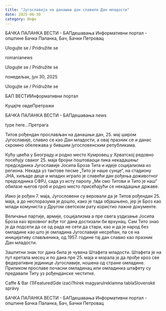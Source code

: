 ```yaml
---
title: "Југославија на данашњи дан славила Дан младости"
date: 2025-06-30
category: Инфо
---
```


БАЧКА ПАЛАНКА ВЕСТИ - БАПдешавања Информативни портал - општине Бачка Паланка, Бач, Бачки Петровац

Ulogujte se / Pridružite se

romanianews

Ulogujte se / Pridružite se

понедељак, јун 30, 2025

Ulogujte se / Pridružite se

БАП ВЕСТИИнформативни портал

Куцајте овдеПретражи

БАЧКА ПАЛАНКА ВЕСТИ - БАПдешавања news

type here...Претрага

Титов рођендан прослављан на данашњи дан, 25. мај широм Југославије, славио се као Дан младости, а овај празник се и данас скромно обележава у бившим југословенским републикама.

Кућу цвећа у Београду и родно место Кумровец у Хрватској редовно посећују сваког 25. маја бројни поштоваоци лика некадашењг председника Југославије Јосипа Броза Тита и идеје социјализма из региона.
Некада уз тактове песме „Тито је наше сунце“, на стадиону ЈНА, хиљаде деце и младих играло је славећи дан рођења доживотног председника СФРЈ, сада уз исту паролу „Ми смо Титови и Тито је наш“ обилазе његов гроб и родно место присећајући се некадашње државе.


Иако је рођен 7. маја, Југословени су веровали да је Титов рођендан 25. маја, а до неспоразума је дошло, како је тада објашњено, јер је Броз као млади комуниста у Другом светском рату користио лажне документе.


Величање партије, армије, социјализма а пре свега уздизање Јосипа Броза као врховног вође тог дана достизали би врхунац.
Сам Тито знао је да подсети да се од рада не сети да стари, као и да је народ без омладине као што је омладина Југославије несрећан, па се на иницијативу слављеника, од 1957. године тај дан славио као празник Дан младости.


Заштитни знак тог дана била је чувена Штафета младости. Штафета је на пут кретала месец и по дана пре 25. маја и морала је да прође кроз све федеративне јединице Југославије, ношена од стране омладине. Приликом прославе почасни омладинац или омладинка штафету су предавали Титу уз рођенданске честитке.

Caffe & Bar (1)FeaturedGde izaći?hírek magyarulreklamna tablaSlovenské správy

БАЧКА ПАЛАНКА ВЕСТИ - БАПдешавања Информативни портал - општине Бачка Паланка, Бач, Бачки Петровац
